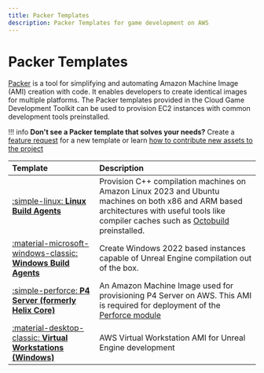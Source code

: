 ```yaml
---
title: Packer Templates
description: Packer Templates for game development on AWS
---
```


# Packer Templates

[Packer](https://www.packer.io/) is a tool for simplifying and automating Amazon Machine Image (AMI) creation with code. It enables developers to create identical images for multiple platforms. The Packer templates provided in the Cloud Game Development Toolkit can be used to provision EC2 instances with common development tools preinstalled.

!!! info
    **Don't see a Packer template that solves your needs?** Create a [feature request](https://github.com/aws-games/cloud-game-development-toolkit/issues/new?assignees=&labels=feature-request&projects=&template=feature_request.yml&title=Feature+request%3A+TITLE) for a new template or learn [how to contribute new assets to the project](../../../CONTRIBUTING.md)

| Template | Description |
| :--------------------------------------------------------------- | :- |
| [:simple-linux: __Linux Build Agents__](../../../assets/packer/build-agents/linux/README.md) | Provision C++ compilation machines on Amazon Linux 2023 and Ubuntu machines on both x86 and ARM based architectures with useful tools like compiler caches such as [Octobuild](https://github.com/octobuild/octobuild) preinstalled.|
| [:material-microsoft-windows-classic: __Windows Build Agents__](../../../assets/packer/build-agents/windows/README.md) | Create Windows 2022 based instances capable of Unreal Engine compilation out of the box. |
| [:simple-perforce: __P4 Server (formerly Helix Core)__](../../../assets/packer/perforce/p4-server/README.md)         | An Amazon Machine Image used for provisioning P4 Server on AWS. This AMI is required for deployment of the [Perforce module](../../../modules/perforce/README.md) |
| [:material-desktop-classic: __Virtual Workstations (Windows)__](../../../assets/packer/virtual-workstations/windows/README.md) | AWS Virtual Workstation AMI for Unreal Engine development |
